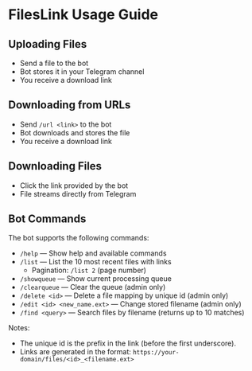 # FilesLink Usage Guide

## Uploading Files
- Send a file to the bot
- Bot stores it in your Telegram channel
- You receive a download link

## Downloading from URLs
- Send `/url <link>` to the bot
- Bot downloads and stores the file
- You receive a download link

## Downloading Files
- Click the link provided by the bot
- File streams directly from Telegram

## Bot Commands

The bot supports the following commands:

- `/help` — Show help and available commands
- `/list` — List the 10 most recent files with links
	- Pagination: `/list 2` (page number)
- `/showqueue` — Show current processing queue
- `/clearqueue` — Clear the queue (admin only)
- `/delete <id>` — Delete a file mapping by unique id (admin only)
- `/edit <id> <new_name.ext>` — Change stored filename (admin only)
- `/find <query>` — Search files by filename (returns up to 10 matches)

Notes:
- The unique id is the prefix in the link (before the first underscore).
- Links are generated in the format: `https://your-domain/files/<id>_<filename.ext>`
